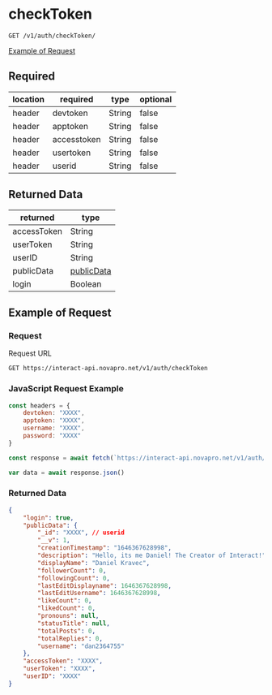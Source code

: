 # checkToken

``GET /v1/auth/checkToken/``

[Example of Request](#example-of-request)

## Required
| location | required | type | optional |
| -- | -- | -- | -- |
| header | devtoken | String | false |
| header | apptoken | String | false |
| header | accesstoken | String | false |
| header | usertoken | String | false |
| header | userid | String | false |

## Returned Data
| returned | type | 
| -- | -- |
| accessToken | String |
| userToken | String |
| userID | String |
| publicData | [publicData](../../schemas/interactUserSchema.md) | 
| login | Boolean | 


## Example of Request
### Request
Request URL

``GET https://interact-api.novapro.net/v1/auth/checkToken``
### JavaScript Request Example
```js
const headers = {
    devtoken: "XXXX",
    apptoken: "XXXX",
    username: "XXXX",
    password: "XXXX"
}

const response = await fetch(`https://interact-api.novapro.net/v1/auth/checkToken`, { method: 'GET', headers})

var data = await response.json() 
```
### Returned Data
``` JSON
{
	"login": true,
	"publicData": {
		"_id": "XXXX", // userid
		"__v": 1,
		"creationTimestamp": "1646367628998",
		"description": "Hello, its me Daniel! The Creator of Interact!",
		"displayName": "Daniel Kravec",
		"followerCount": 0,
		"followingCount": 0,
		"lastEditDisplayname": 1646367628998,
		"lastEditUsername": 1646367628998,
		"likeCount": 0,
		"likedCount": 0,
		"pronouns": null,
		"statusTitle": null,
		"totalPosts": 0,
		"totalReplies": 0,
		"username": "dan2364755"
	},
	"accessToken": "XXXX",
	"userToken": "XXXX",
	"userID": "XXXX"
}
```